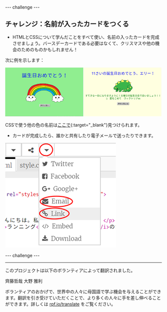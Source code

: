 --- challenge ---

## チャレンジ：名前が入ったカードをつくる

+ HTMLとCSSについて学んだことをすべて使い、名前の入ったカードを完成させましょう。バースデーカードである必要はなくて、クリスマスや他の機会のためのものかもしれません！

次に例を示します：

![スクリーンショット](images/birthday-final.png)

CSSで使う他の色の名前は[ここで](http://jumpto.cc/colours){:target="_blank"}見つけられます。

+ カードが完成したら、誰かと共有したり電子メールで送ったりできます。

![スクリーンショット](images/birthday-share.png)

--- challenge ---

***

このプロジェクトは以下のボランティアによって翻訳されました。

齊藤哲哉
大野 雅利

ボランティアのおかげで、世界中の人々に母国語で学ぶ機会を与えることができます。翻訳を引き受けていただくことで、より多くの人々に手を差し伸べることができます。詳しくは [rpf.io/translate](https://rpf.io/translate) をご覧ください。